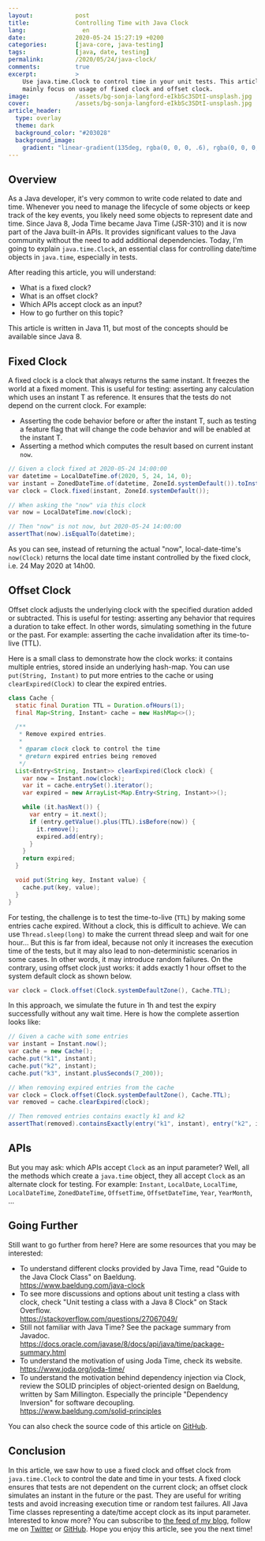 ```yaml
---
layout:            post
title:             Controlling Time with Java Clock
lang:                en
date:              2020-05-24 15:27:19 +0200
categories:        [java-core, java-testing]
tags:              [java, date, testing]
permalink:         /2020/05/24/java-clock/
comments:          true
excerpt:           >
    Use java.time.Clock to control time in your unit tests. This article will
    mainly focus on usage of fixed clock and offset clock.
image:             /assets/bg-sonja-langford-eIkbSc3SDtI-unsplash.jpg
cover:             /assets/bg-sonja-langford-eIkbSc3SDtI-unsplash.jpg
article_header:
  type: overlay
  theme: dark
  background_color: "#203028"
  background_image:
    gradient: "linear-gradient(135deg, rgba(0, 0, 0, .6), rgba(0, 0, 0, .4))"
---
```


## Overview

As a Java developer, it's very common to write code related to date and time.
Whenever you need to manage the lifecycle of some objects or keep track of the
key events, you likely need some objects to represent date and time.
Since Java 8, Joda Time became Java Time (JSR-310) and it is now part of the
Java built-in APIs. It provides significant values to the Java community without
the need to add additional dependencies. Today, I'm going to explain
`java.time.Clock`, an essential class for controlling date/time objects in
`java.time`, especially in tests.

After reading this article, you will understand:

- What is a fixed clock?
- What is an offset clock?
- Which APIs accept clock as an input?
- How to go further on this topic?

This article is written in Java 11, but most of the concepts should be available
since Java 8.

## Fixed Clock

A fixed clock is a clock that always returns the same instant. It freezes the
world at a fixed moment. This is useful for testing: asserting any
calculation which uses an instant T as reference. It ensures that the tests do
not depend on the current clock. For example:

* Asserting the code behavior before or after the instant T, such as testing a feature
  flag that will change the code behavior and will be enabled at the instant T.
* Asserting a method which computes the result based on current instant `now`.

```java
// Given a clock fixed at 2020-05-24 14:00:00
var datetime = LocalDateTime.of(2020, 5, 24, 14, 0);
var instant = ZonedDateTime.of(datetime, ZoneId.systemDefault()).toInstant();
var clock = Clock.fixed(instant, ZoneId.systemDefault());

// When asking the "now" via this clock
var now = LocalDateTime.now(clock);

// Then "now" is not now, but 2020-05-24 14:00:00
assertThat(now).isEqualTo(datetime);
```

As you can see, instead of returning the actual "now", local-date-time's
`now(Clock)` returns the local date time instant controlled by the fixed clock,
i.e. 24 May 2020 at 14h00.

## Offset Clock

Offset clock adjusts the underlying clock with the specified duration added or subtracted.
This is useful for testing: asserting any behavior that requires a duration to take effect.
In other words, simulating something in the future or the past. For example:
asserting the cache invalidation after its time-to-live (TTL).

Here is a small class to demonstrate how the clock works: it contains
multiple entries, stored inside an underlying hash-map. You can use `put(String,
Instant)` to put more entries to the cache or using `clearExpired(Clock)` to
clear the expired entries.

```java
class Cache {
  static final Duration TTL = Duration.ofHours(1);
  final Map<String, Instant> cache = new HashMap<>();

  /**
   * Remove expired entries.
   *
   * @param clock clock to control the time
   * @return expired entries being removed
   */
  List<Entry<String, Instant>> clearExpired(Clock clock) {
    var now = Instant.now(clock);
    var it = cache.entrySet().iterator();
    var expired = new ArrayList<Map.Entry<String, Instant>>();

    while (it.hasNext()) {
      var entry = it.next();
      if (entry.getValue().plus(TTL).isBefore(now)) {
        it.remove();
        expired.add(entry);
      }
    }
    return expired;
  }

  void put(String key, Instant value) {
    cache.put(key, value);
  }
}
```

For testing, the challenge is to test the time-to-live (`TTL`) by making some
entries cache expired. Without a clock, this is difficult to achieve. We can use
`Thread.sleep(long)` to make the current thread sleep and wait for one hour...
But this is far from ideal, because not only it increases the execution time of
the tests, but it may also lead to non-deterministic scenarios in some cases.
In other words, it may introduce random failures. On the contrary, using offset
clock just works: it adds exactly 1 hour offset to the system default clock as
shown below.

```java
var clock = Clock.offset(Clock.systemDefaultZone(), Cache.TTL);
```

In this approach, we simulate the future in 1h and test the expiry successfully
without any wait time. Here is how the complete assertion looks like:

```java
// Given a cache with some entries
var instant = Instant.now();
var cache = new Cache();
cache.put("k1", instant);
cache.put("k2", instant);
cache.put("k3", instant.plusSeconds(7_200));

// When removing expired entries from the cache
var clock = Clock.offset(Clock.systemDefaultZone(), Cache.TTL);
var removed = cache.clearExpired(clock);

// Then removed entries contains exactly k1 and k2
assertThat(removed).containsExactly(entry("k1", instant), entry("k2", instant));
```

## APIs

But you may ask: which APIs accept `Clock` as an input parameter? Well, all the
methods which create a `java.time` object, they all accept `Clock` as an alternate clock
for testing. For example: `Instant`, `LocalDate`, `LocalTime`, `LocalDateTime`,
`ZonedDateTime`, `OffsetTime`, `OffsetDateTime`, `Year`, `YearMonth`, ...

## Going Further

Still want to go further from here? Here are some resources that you may be
interested:

- To understand different clocks provided by Java Time, read "Guide to the Java
  Clock Class" on Baeldung.<br>
  <https://www.baeldung.com/java-clock>
- To see more discussions and options about unit testing a class with clock,
  check "Unit testing a class with a Java 8 Clock" on Stack Overflow.<br>
  <https://stackoverflow.com/questions/27067049/>
- Still not familiar with Java Time? See the package summary from Javadoc.<br>
  <https://docs.oracle.com/javase/8/docs/api/java/time/package-summary.html>
- To understand the motivation of using Joda Time, check its website.<br>
  <https://www.joda.org/joda-time/>
- To understand the motivation behind dependency injection via Clock, review the
  SOLID principles of object-oriented design on Baeldung, written by Sam
  Millington. Especially the principle "Dependency Inversion" for software
  decoupling.<br>
  <https://www.baeldung.com/solid-principles>

You can also check the source code of this article on
[GitHub](https://github.com/mincong-h/java-examples/blob/blog/java-clock/date/src/test/java/io/mincongh/date/ClockTest.java).

## Conclusion

In this article, we saw how to use a fixed clock and offset clock from
`java.time.Clock` to control the date and time in your tests. A fixed clock
ensures that tests are not dependent on the current clock; an offset clock
simulates an instant in the future or the past. They are useful for writing
tests and avoid increasing execution time or random test failures. All Java Time
classes representing a date/time accept clock as its input parameter.
Interested to know more? You can subscribe to [the feed of my blog](/feed.xml), follow me
on [Twitter](https://twitter.com/mincong_h) or
[GitHub](https://github.com/mincong-h/). Hope you enjoy this article, see you the next time!
